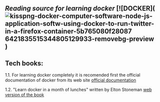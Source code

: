 ##  _Reading source for learning docker_ [![DOCKER](![kisspng-docker-computer-software-node-js-application-softw-using-docker-to-run-twitter-in-a-firefox-container-5b765080f28087 6421835515344805129933-removebg-preview](https://user-images.githubusercontent.com/80744788/225915478-d6249170-52e4-44f6-9595-5ce05acad672.png))

## Tech books:
      
1.1. For learning docker completely it is recomended first the official documentation of docker from its web site [official documentation](https://docs.docker.com/)

1.2. "Learn docker in a month of lunches" written by Elton Stoneman [web version of the book](https://livebook.manning.com/book/learn-docker-in-a-month-of-lunches/chapter-1/)
      
